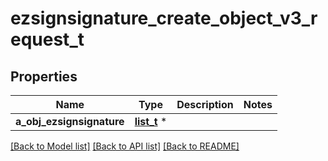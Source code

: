 # ezsignsignature_create_object_v3_request_t

## Properties
Name | Type | Description | Notes
------------ | ------------- | ------------- | -------------
**a_obj_ezsignsignature** | [**list_t**](ezsignsignature_request_compound_v2.md) \* |  | 

[[Back to Model list]](../README.md#documentation-for-models) [[Back to API list]](../README.md#documentation-for-api-endpoints) [[Back to README]](../README.md)


